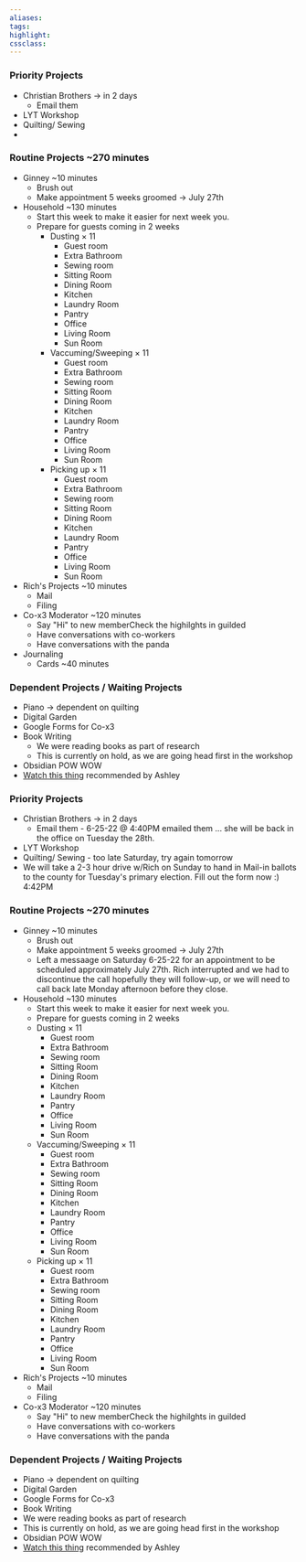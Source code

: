 ```yaml
---
aliases:  
tags:
highlight:  
cssclass:
---
```


### Priority Projects
- Christian Brothers → in 2 days
	- Email them
- LYT Workshop
- Quilting/ Sewing
- 


### Routine Projects ~270 minutes
- Ginney ~10 minutes
	- Brush out 
	- Make appointment 5 weeks groomed → July 27th
- Household ~130 minutes
	- Start this week to make it easier for next week you.
	- Prepare for guests coming in 2 weeks
		- Dusting × 11
			- Guest room
			- Extra Bathroom
			- Sewing room
			- Sitting Room
			- Dining Room
			- Kitchen
			- Laundry Room
			- Pantry
			- Office
			- Living Room
			- Sun Room
		- Vaccuming/Sweeping × 11
			- Guest room
			- Extra Bathroom
			- Sewing room
			- Sitting Room
			- Dining Room
			- Kitchen
			- Laundry Room
			- Pantry
			- Office
			- Living Room
			- Sun Room
		- Picking up × 11
			- Guest room
			- Extra Bathroom
			- Sewing room
			- Sitting Room
			- Dining Room
			- Kitchen
			- Laundry Room
			- Pantry
			- Office
			- Living Room
			- Sun Room
- Rich's Projects ~10 minutes
	- Mail
	- Filing
- Co-x3 Moderator ~120 minutes
	- Say "Hi" to new memberCheck the highilghts in guilded
	- Have conversations with co-workers
	- Have conversations with the panda
- Journaling
	- Cards ~40 minutes


### Dependent Projects / Waiting Projects
- Piano → dependent on quilting
- Digital Garden
- Google Forms for Co-x3
- Book Writing
	- We were reading books as part of research
	- This is currently on hold, as we are going head first in the workshop
- Obsidian POW WOW
- [Watch this thing](https://www.theowlclub.net/category/episodios/primera-temporada/?order=asc) recommended by Ashley





### Priority Projects
- Christian Brothers → in 2 days
	- Email them - 6-25-22 @ 4:40PM emailed them ... she will be back in the office on Tuesday the 28th.
- LYT Workshop
- Quilting/ Sewing - too late Saturday, try again tomorrow
- We will take a 2-3 hour drive w/Rich on Sunday to hand in Mail-in ballots to the county for Tuesday's primary election. Fill out the form now :) 4:42PM



### Routine Projects ~270 minutes
- Ginney ~10 minutes
	- Brush out
	- Make appointment 5 weeks groomed → July 27th
	- Left a messaage on Saturday 6-25-22 for an appointment to be scheduled approximately July 27th. Rich interrupted and we had to discontinue the call hopefully they will follow-up, or we will need to call back late Monday afternoon before they close.
- Household ~130 minutes
	- Start this week to make it easier for next week you.
	- Prepare for guests coming in 2 weeks
	- Dusting × 11
		- Guest room
		- Extra Bathroom
		- Sewing room
		- Sitting Room
		- Dining Room
		- Kitchen
		- Laundry Room
		- Pantry
		- Office
		- Living Room
		- Sun Room
	- Vaccuming/Sweeping × 11
		- Guest room
		- Extra Bathroom
		- Sewing room
		- Sitting Room
		- Dining Room
		- Kitchen
		- Laundry Room
		- Pantry
		- Office
		- Living Room
		- Sun Room
	- Picking up × 11
		- Guest room
		- Extra Bathroom
		- Sewing room
		- Sitting Room
		- Dining Room
		- Kitchen
		- Laundry Room
		- Pantry
		- Office
		- Living Room
		- Sun Room
- Rich's Projects ~10 minutes
	- Mail
	- Filing
- Co-x3 Moderator ~120 minutes
	- Say "Hi" to new memberCheck the highilghts in guilded
	- Have conversations with co-workers
	- Have conversations with the panda


### Dependent Projects / Waiting Projects
- Piano → dependent on quilting
- Digital Garden
- Google Forms for Co-x3
- Book Writing
- We were reading books as part of research
- This is currently on hold, as we are going head first in the workshop
- Obsidian POW WOW
- [Watch this thing](https://www.theowlclub.net/category/episodios/primera-temporada/?order=asc) recommended by Ashley
